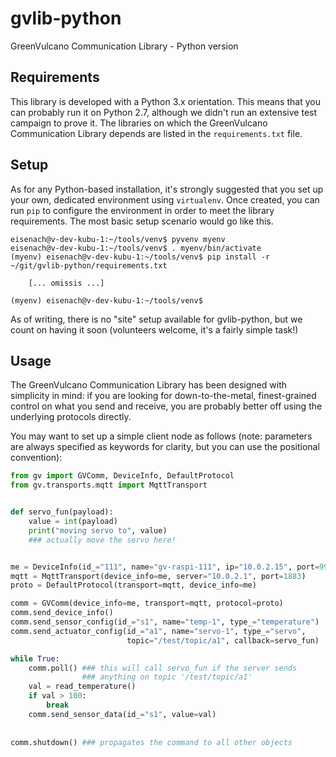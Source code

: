 # gvlib-python
GreenVulcano Communication Library - Python version

## Requirements
This library is developed with a Python 3.x orientation. This means that
you can probably run it on Python 2.7, although we didn't run an
extensive test campaign to prove it.
The libraries on which the GreenVulcano Communication Library depends
are listed in the `requirements.txt` file.

## Setup
As for any Python-based installation, it's strongly suggested that you
set up your own, dedicated environment using `virtualenv`.
Once created, you can run `pip` to configure the environment in order
to meet the library requirements.
The most basic setup scenario would go like this.

```
eisenach@v-dev-kubu-1:~/tools/venv$ pyvenv myenv
eisenach@v-dev-kubu-1:~/tools/venv$ . myenv/bin/activate
(myenv) eisenach@v-dev-kubu-1:~/tools/venv$ pip install -r ~/git/gvlib-python/requirements.txt

    [... omissis ...]

(myenv) eisenach@v-dev-kubu-1:~/tools/venv$ 
```

As of writing, there is no "site" setup available for gvlib-python, but we
count on having it soon (volunteers welcome, it's a fairly simple task!)

## Usage
The GreenVulcano Communication Library has been designed with simplicity in mind:
if you are looking for down-to-the-metal, finest-grained control on what you send
and receive, you are probably better off using the underlying protocols directly.

You may want to set up a simple client node as follows (note: parameters are always
specified as keywords for clarity, but you can use the positional convention):

```python
from gv import GVComm, DeviceInfo, DefaultProtocol
from gv.transports.mqtt import MqttTransport


def servo_fun(payload):
    value = int(payload)
    print("moving servo to", value)
    ### actually move the servo here!


me = DeviceInfo(id_="111", name="gv-raspi-111", ip="10.0.2.15", port=9999)
mqtt = MqttTransport(device_info=me, server="10.0.2.1", port=1883)
proto = DefaultProtocol(transport=mqtt, device_info=me)

comm = GVComm(device_info=me, transport=mqtt, protocol=proto)
comm.send_device_info()
comm.send_sensor_config(id_="s1", name="temp-1", type_="temperature")
comm.send_actuator_config(id_="a1", name="servo-1", type_="servo",
                          topic="/test/topic/a1", callback=servo_fun)

while True:
    comm.poll() ### this will call servo_fun if the server sends
                ### anything on topic '/test/topic/a1'
    val = read_temperature()
    if val > 100:
    	break
    comm.send_sensor_data(id_="s1", value=val)
    
    
comm.shutdown() ### propagates the command to all other objects
    
```